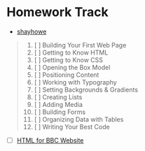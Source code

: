 # Homework Track

- [shayhowe](https://learn.shayhowe.com/html-css/)

> 1.  [ ] Building Your First Web Page
> 2.  [ ] Getting to Know HTML
> 3.  [ ] Getting to Know CSS
> 4.  [ ] Opening the Box Model
> 5.  [ ] Positioning Content
> 6.  [ ] Working with Typography
> 7.  [ ] Setting Backgrounds & Gradients
> 8.  [ ] Creating Lists
> 9.  [ ] Adding Media
> 10. [ ] Building Forms
> 11. [ ] Organizing Data with Tables
> 12. [ ] Writing Your Best Code

- [ ] [HTML for BBC Website](./Homework_Solutions/BBC_Website/index.html)
